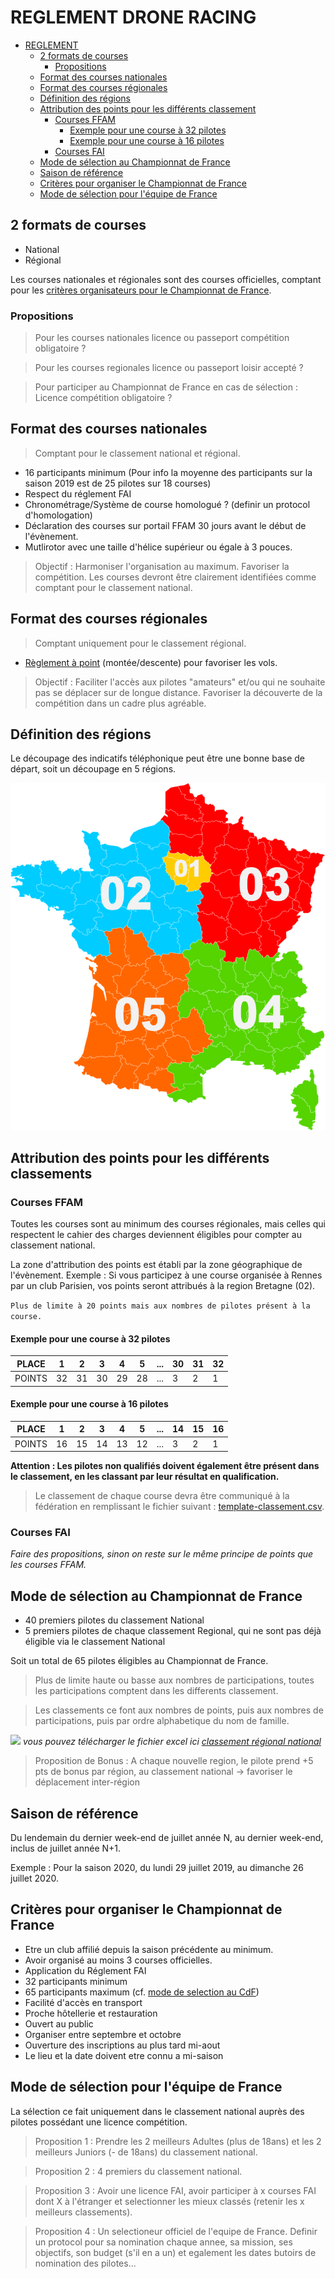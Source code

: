 # REGLEMENT DRONE RACING

<!-- TOC -->

- [REGLEMENT](#reglement)
  - [2 formats de courses](#2-formats-de-courses)
    - [Propositions](#propositions)
  - [Format des courses nationales](#format-des-courses-nationale)
  - [Format des courses régionales](#format-des-courses-régionale)
  - [Définition des régions](#définition-des-régions)
  - [Attribution des points pour les différents classement](#attribution-des-points-pour-les-différents-classement)
    - [Courses FFAM](#courses-ffam)
      - [Exemple pour une course à 32 pilotes](#exemple-pour-une-course-à-32-pilotes)
      - [Exemple pour une course à 16 pilotes](#exemple-pour-une-course-à-16-pilotes)
    - [Courses FAI](#courses-fai)
  - [Mode de sélection au Championnat de France](#mode-de-sélection-au-championnat-de-france)
  - [Saison de référence](#saison-de-référence)
  - [Critères pour organiser le Championnat de France](#critères-pour-organiser-le-championnat-de-france)
  - [Mode de sélection pour l'équipe de France](#mode-de-sélection-pour-léquipe-de-france)

<!-- /TOC -->

## 2 formats de courses

- National
- Régional

Les courses nationales et régionales sont des courses officielles, comptant pour les [critères organisateurs pour le Championnat de France](#critere-pour-organiser-le-championnat-de-france).

### Propositions

> Pour les courses nationales licence ou passeport compétition obligatoire ?

> Pour les courses regionales licence ou passeport loisir accepté ?

> Pour participer au Championnat de France en cas de sélection : Licence compétition obligatoire ?

## Format des courses nationales

> Comptant pour le classement national et régional.

- 16 participants minimum (Pour info la moyenne des participants sur la saison 2019 est de 25 pilotes sur 18 courses)
-	Respect du réglement FAI
-	Chronométrage/Système de course homologué ? (definir un protocol d'homologation)
- Déclaration des courses sur portail FFAM 30 jours avant le début de l'évènement.
- Mutlirotor avec une taille d'hélice supérieur ou égale à 3 pouces.

> Objectif : Harmoniser l'organisation au maximum. Favoriser la compétition. Les courses devront être clairement identifiées comme comptant pour le classement national.

## Format des courses régionales

> Comptant uniquement pour le classement régional.

-	[Règlement à point](reglement-a-point.md) (montée/descente) pour favoriser les vols.

> Objectif : Faciliter l'accès aux pilotes "amateurs" et/ou qui ne souhaite pas se déplacer sur de longue distance. Favoriser la découverte de la compétition dans un cadre plus agréable.

## Définition des régions

Le découpage des indicatifs téléphonique peut être une bonne base de départ, soit un découpage en 5 régions.

![](images/decoupage-regional.png)

## Attribution des points pour les différents classements

### Courses FFAM

Toutes les courses sont au minimum des courses régionales, mais celles qui respectent le cahier des charges deviennent éligibles pour compter au classement national.

La zone d'attribution des points est établi par la zone géographique de l'évènement. Exemple : Si vous participez à une course organisée à Rennes par un club Parisien, vos points seront attribués à la region Bretagne (02).

```Plus de limite à 20 points mais aux nombres de pilotes présent à la course.```

#### Exemple pour une course à 32 pilotes

PLACE | 1 | 2 | 3 | 4 | 5 | ... | 30 | 31 | 32
-- | -- | -- | -- | -- | -- | -- | -- | -- | --
POINTS | 32 | 31 | 30 | 29| 28 | ... | 3 | 2 | 1

#### Exemple pour une course à 16 pilotes

PLACE | 1 | 2 | 3 | 4 | 5 | ... | 14 | 15 | 16
-- | -- | -- | -- | -- | -- | -- | -- | -- | --
POINTS | 16 | 15 | 14 | 13| 12 | ... | 3 | 2 | 1

**Attention : Les pilotes non qualifiés doivent également être présent dans le classement, en les classant par leur résultat en qualification.**

> Le classement de chaque course devra être communiqué à la fédération en remplissant le fichier suivant : [template-classement.csv](fichiers/template-classement.csv).

### Courses FAI

*Faire des propositions, sinon on reste sur le même principe de points que les courses FFAM.*

## Mode de sélection au Championnat de France

- 40 premiers pilotes du classement National
- 5 premiers pilotes de chaque classement Regional, qui ne sont pas déjà éligible via le classement National

Soit un total de 65 pilotes éligibles au Championnat de France.

> Plus de limite haute ou basse aux nombres de participations, toutes les participations comptent dans les differents classement.

> Les classements ce font aux nombres de points, puis aux nombres de participations, puis par ordre alphabetique du nom de famille.

![](images/exemple-tableau-regional-national.jpg)
_vous pouvez télécharger le fichier excel ici [classement régional national](fichiers/classement_regional_national.xlsx)_

> Proposition de Bonus : A chaque nouvelle region, le pilote prend +5 pts de bonus par région, au classement national -> favoriser le déplacement inter-région

## Saison de référence

Du lendemain du dernier week-end de juillet année N, au dernier week-end, inclus de juillet année N+1.

Exemple : Pour la saison 2020, du lundi 29 juillet 2019, au dimanche 26 juillet 2020.

## Critères pour organiser le Championnat de France

- Etre un club affilié depuis la saison précédente au minimum.
- Avoir organisé au moins 3 courses officielles.
- Application du Réglement FAI
- 32 participants minimum
- 65 participants maximum (cf. [mode de selection au CdF](#mode-de-selection-au-championnat-de-france))  
- Facilité d'accès en transport
- Proche hôtellerie et restauration
- Ouvert au public
- Organiser entre septembre et octobre
- Ouverture des inscriptions au plus tard mi-aout
- Le lieu et la date doivent etre connu a mi-saison

## Mode de sélection pour l'équipe de France

La sélection ce fait uniquement dans le classement national auprès des pilotes possédant une licence compétition.

>Proposition 1 : Prendre les 2 meilleurs Adultes (plus de 18ans) et les 2 meilleurs Juniors (- de 18ans) du classement national.

>Proposition 2 : 4 premiers du classement national.

>Proposition 3 : Avoir une licence FAI, avoir participer à x courses FAI dont X à l'étranger et selectionner les mieux classés (retenir les x meilleurs classements).

>Proposition 4 : Un selectioneur officiel de l'equipe de France. Definir un protocol pour sa nomination chaque annee, sa mission, ses objectifs, son budget (s'il en a un) et egalement les dates butoirs de nomination des pilotes...
